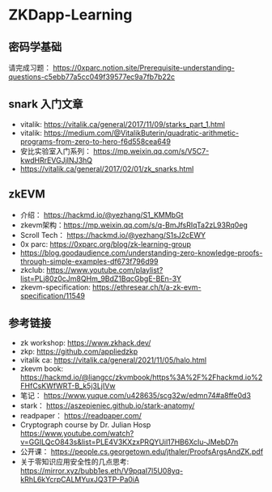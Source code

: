 # ZKDapp-Learning

## 密码学基础
请完成习题： https://0xparc.notion.site/Prerequisite-understanding-questions-c5ebb77a5cc049f39577ec9a7fb7b22c  

## snark 入门文章
- vitalik: https://vitalik.ca/general/2017/11/09/starks_part_1.html
- vitalik: https://medium.com/@VitalikButerin/quadratic-arithmetic-programs-from-zero-to-hero-f6d558cea649  
- 安比实验室入门系列： https://mp.weixin.qq.com/s/V5C7-kwdHRrEVGJjINJ3hQ
- https://vitalik.ca/general/2017/02/01/zk_snarks.html


## zkEVM
- 介绍： https://hackmd.io/@yezhang/S1_KMMbGt
- zkevm架构：https://mp.weixin.qq.com/s/q-BmJfsRIqTa2zL93Rq0eg
- Scroll Tech： https://hackmd.io/@yezhang/S1sJ2cEWY
- 0x parc: https://0xparc.org/blog/zk-learning-group
- https://blog.goodaudience.com/understanding-zero-knowledge-proofs-through-simple-examples-df673f796d99  
- zkclub: https://www.youtube.com/playlist?list=PLj80z0cJm8QHm_9BdZ1BqcGbgE-BEn-3Y
- zkevm-specification: https://ethresear.ch/t/a-zk-evm-specification/11549

## 参考链接
- zk workshop: https://www.zkhack.dev/  
- zkp: https://github.com/appliedzkp
- vitalik ca: https://vitalik.ca/general/2021/11/05/halo.html
- zkevm book: https://hackmd.io/@liangcc/zkvmbook/https%3A%2F%2Fhackmd.io%2FHfCsKWfWRT-B_k5j3LjIVw
- 笔记： https://www.yuque.com/u428635/scg32w/edmn74#a8ffe0d3
- stark： https://aszepieniec.github.io/stark-anatomy/
- readpaper： https://readpaper.com/
- Cryptograph course by Dr. Julian Hosp <https://www.youtube.com/watch?v=GGILQcO843s&list=PLE4V3KXzxPRQYUil17HB6XcIu-JMebD7n>
- 公开课： https://people.cs.georgetown.edu/jthaler/ProofsArgsAndZK.pdf
- 关于零知识应用安全性的几点思考: https://mirror.xyz/bubb1es.eth/V9pqaI7l5U08yq-kRhL6kYcrpCALMYuxJQ3TP-Pa0iA